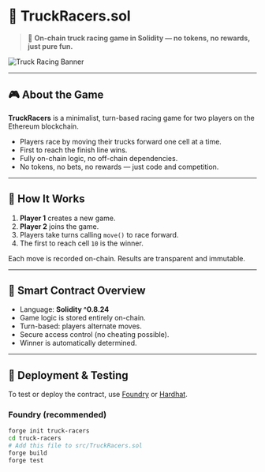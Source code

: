 # 🚚 TruckRacers.sol      
    
> 🏁 **On-chain truck racing game in Solidity — no tokens, no rewards, just pure fun.**    
  
![Truck Racing Banner](https://user-images.githubusercontent.com/your-banner-image.jpg) <!-- можешь заменить или удалить -->     
    
---            
  
## 🎮 About the Game  
  
**TruckRacers** is a minimalist, turn-based racing game for two players on the Ethereum blockchain.  
      
- Players race by moving their trucks forward one cell at a time.   
- First to reach the finish line wins.  
- Fully on-chain logic, no off-chain dependencies.      
- No tokens, no bets, no rewards — just code and competition.  
  
---
     
## 🔧 How It Works
   
1. **Player 1** creates a new game.
2. **Player 2** joins the game.   
3. Players take turns calling `move()` to race forward.
4. The first to reach cell `10` is the winner.   

Each move is recorded on-chain. Results are transparent and immutable.

---  

## 🧠 Smart Contract Overview

- Language: **Solidity ^0.8.24**
- Game logic is stored entirely on-chain.
- Turn-based: players alternate moves.  
- Secure access control (no cheating possible).
- Winner is automatically determined.

---

## 🚀 Deployment & Testing

To test or deploy the contract, use [Foundry](https://book.getfoundry.sh/) or [Hardhat](https://hardhat.org/).

### Foundry (recommended)

```bash
forge init truck-racers
cd truck-racers
# Add this file to src/TruckRacers.sol
forge build
forge test

